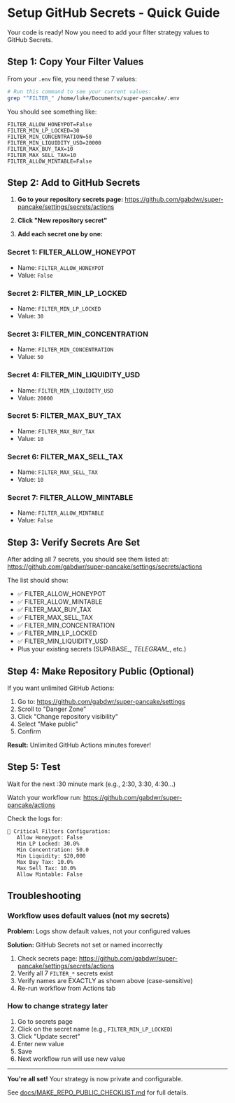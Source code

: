 # Setup GitHub Secrets - Quick Guide

Your code is ready! Now you need to add your filter strategy values to GitHub Secrets.

## Step 1: Copy Your Filter Values

From your `.env` file, you need these 7 values:

```bash
# Run this command to see your current values:
grep "^FILTER_" /home/luke/Documents/super-pancake/.env
```

You should see something like:
```
FILTER_ALLOW_HONEYPOT=False
FILTER_MIN_LP_LOCKED=30
FILTER_MIN_CONCENTRATION=50
FILTER_MIN_LIQUIDITY_USD=20000
FILTER_MAX_BUY_TAX=10
FILTER_MAX_SELL_TAX=10
FILTER_ALLOW_MINTABLE=False
```

## Step 2: Add to GitHub Secrets

1. **Go to your repository secrets page:**
   https://github.com/gabdwr/super-pancake/settings/secrets/actions

2. **Click "New repository secret"**

3. **Add each secret one by one:**

### Secret 1: FILTER_ALLOW_HONEYPOT
- Name: `FILTER_ALLOW_HONEYPOT`
- Value: `False`

### Secret 2: FILTER_MIN_LP_LOCKED
- Name: `FILTER_MIN_LP_LOCKED`
- Value: `30`

### Secret 3: FILTER_MIN_CONCENTRATION
- Name: `FILTER_MIN_CONCENTRATION`
- Value: `50`

### Secret 4: FILTER_MIN_LIQUIDITY_USD
- Name: `FILTER_MIN_LIQUIDITY_USD`
- Value: `20000`

### Secret 5: FILTER_MAX_BUY_TAX
- Name: `FILTER_MAX_BUY_TAX`
- Value: `10`

### Secret 6: FILTER_MAX_SELL_TAX
- Name: `FILTER_MAX_SELL_TAX`
- Value: `10`

### Secret 7: FILTER_ALLOW_MINTABLE
- Name: `FILTER_ALLOW_MINTABLE`
- Value: `False`

## Step 3: Verify Secrets Are Set

After adding all 7 secrets, you should see them listed at:
https://github.com/gabdwr/super-pancake/settings/secrets/actions

The list should show:
- ✅ FILTER_ALLOW_HONEYPOT
- ✅ FILTER_ALLOW_MINTABLE
- ✅ FILTER_MAX_BUY_TAX
- ✅ FILTER_MAX_SELL_TAX
- ✅ FILTER_MIN_CONCENTRATION
- ✅ FILTER_MIN_LP_LOCKED
- ✅ FILTER_MIN_LIQUIDITY_USD
- Plus your existing secrets (SUPABASE_*, TELEGRAM_*, etc.)

## Step 4: Make Repository Public (Optional)

If you want unlimited GitHub Actions:

1. Go to: https://github.com/gabdwr/super-pancake/settings
2. Scroll to "Danger Zone"
3. Click "Change repository visibility"
4. Select "Make public"
5. Confirm

**Result:** Unlimited GitHub Actions minutes forever!

## Step 5: Test

Wait for the next :30 minute mark (e.g., 2:30, 3:30, 4:30...)

Watch your workflow run:
https://github.com/gabdwr/super-pancake/actions

Check the logs for:
```
🔧 Critical Filters Configuration:
   Allow Honeypot: False
   Min LP Locked: 30.0%
   Min Concentration: 50.0
   Min Liquidity: $20,000
   Max Buy Tax: 10.0%
   Max Sell Tax: 10.0%
   Allow Mintable: False
```

## Troubleshooting

### Workflow uses default values (not my secrets)

**Problem:** Logs show default values, not your configured values

**Solution:** GitHub Secrets not set or named incorrectly

1. Check secrets page: https://github.com/gabdwr/super-pancake/settings/secrets/actions
2. Verify all 7 `FILTER_*` secrets exist
3. Verify names are EXACTLY as shown above (case-sensitive)
4. Re-run workflow from Actions tab

### How to change strategy later

1. Go to secrets page
2. Click on the secret name (e.g., `FILTER_MIN_LP_LOCKED`)
3. Click "Update secret"
4. Enter new value
5. Save
6. Next workflow run will use new value

---

**You're all set!** Your strategy is now private and configurable.

See [docs/MAKE_REPO_PUBLIC_CHECKLIST.md](docs/MAKE_REPO_PUBLIC_CHECKLIST.md) for full details.
